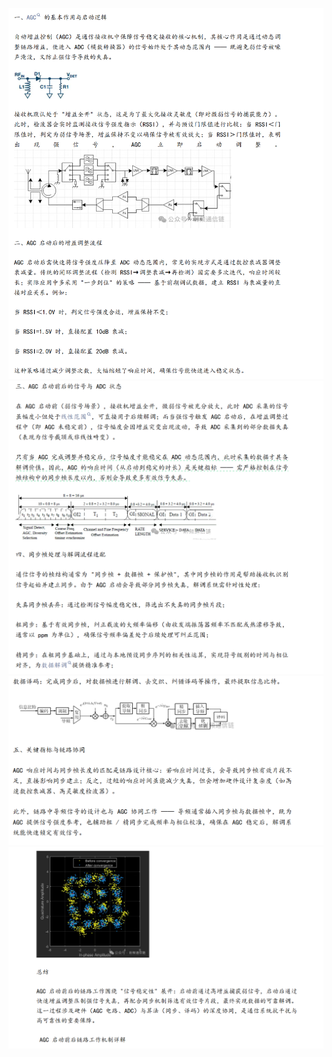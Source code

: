 ![](https://raw.githubusercontent.com/LeroyK111/pictureBed/master/20250716212709.png)
![](https://raw.githubusercontent.com/LeroyK111/pictureBed/master/20250716212727.png)
![](https://raw.githubusercontent.com/LeroyK111/pictureBed/master/20250716212741.png)
![](https://raw.githubusercontent.com/LeroyK111/pictureBed/master/20250716212801.png)



